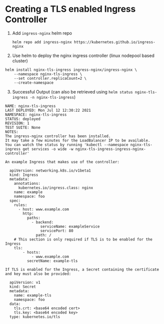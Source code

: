 # Creating a TLS enabled Ingress Controller

1. Add `ingress-nginx` helm repo

   `helm repo add ingress-nginx https://kubernetes.github.io/ingress-nginx`

2. Use helm to deploy the nginx ingress controller (linux nodepool based cluster)

```
helm install nginx-tls-ingress ingress-nginx/ingress-nginx \
    --namespace nginx-tls-ingress \
    --set controller.replicaCount=2 \
    --create-namespace
```

3. Successful Output (can also be retrieved using `helm status nginx-tls-ingress -n nginx-tls-ingress`)

```
NAME: nginx-tls-ingress
LAST DEPLOYED: Mon Jul 12 12:30:22 2021
NAMESPACE: nginx-tls-ingress
STATUS: deployed
REVISION: 1
TEST SUITE: None
NOTES:
The ingress-nginx controller has been installed.
It may take a few minutes for the LoadBalancer IP to be available.
You can watch the status by running 'kubectl --namespace nginx-tls-ingress get services -o wide -w nginx-tls-ingress-ingress-nginx-controller'

An example Ingress that makes use of the controller:

  apiVersion: networking.k8s.io/v1beta1
  kind: Ingress
  metadata:
    annotations:
      kubernetes.io/ingress.class: nginx
    name: example
    namespace: foo
  spec:
    rules:
      - host: www.example.com
        http:
          paths:
            - backend:
                serviceName: exampleService
                servicePort: 80
              path: /
    # This section is only required if TLS is to be enabled for the Ingress
    tls:
        - hosts:
            - www.example.com
          secretName: example-tls

If TLS is enabled for the Ingress, a Secret containing the certificate and key must also be provided:

  apiVersion: v1
  kind: Secret
  metadata:
    name: example-tls
    namespace: foo
  data:
    tls.crt: <base64 encoded cert>
    tls.key: <base64 encoded key>
  type: kubernetes.io/tls
```

